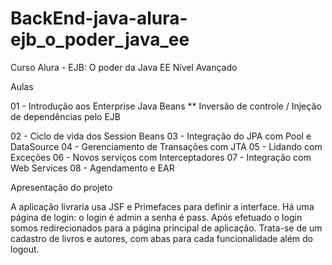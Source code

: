 # BackEnd-java-alura-ejb_o_poder_java_ee
Curso Alura - EJB: O poder da Java EE
Nível Avançado

Aulas

01 - Introdução aos Enterprise Java Beans
** Inversão de controle / Injeção de dependências pelo EJB

02 - Ciclo de vida dos Session Beans
03 - Integração do JPA com Pool e DataSource
04 - Gerenciamento de Transações com JTA
05 - Lidando com Exceções
06 - Novos serviços com Interceptadores
07 - Integração com Web Services
08 - Agendamento e EAR

Apresentação do projeto

A aplicação livraria usa JSF e Primefaces para definir a interface. 
Há uma página de login: o login é admin a senha é pass. 
Após efetuado o login somos redirecionados para a página principal de aplicação. 
Trata-se de um cadastro de livros e autores, com abas para cada funcionalidade além do logout. 


